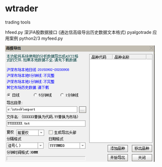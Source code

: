 # wtrader
trading tools

hfeed.py   深沪A股数据接口 (通达信高级导出历史数据文本格式) pyalgotrade 应用案例 python2/3
myfeed.py


![image](https://github.com/wintops/ATOP/blob/master/doc/image.png)
